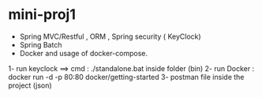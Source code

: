# mini-proj1


- Spring MVC/Restful , ORM , Spring security ( KeyClock)
- Spring Batch
- Docker and usage of docker-compose.


1- run keyclock ==> cmd : ./standalone.bat inside folder (bin)
2- run Docker : docker run -d -p 80:80 docker/getting-started
3- postman file inside the project (json)


